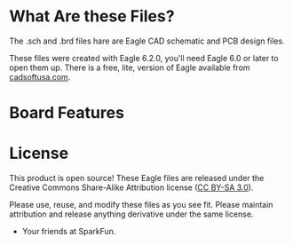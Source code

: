 # What Are these Files?

The .sch and .brd files hare are Eagle CAD schematic and PCB design files.

These files were created with Eagle 6.2.0, you'll need Eagle 6.0 or later to open them up. There is a free, lite, version of Eagle available from [cadsoftusa.com](cadsoftusa.com).

# Board Features

# License

This product is open source! These Eagle files are released under the Creative Commons Share-Alike Attribution license ([CC BY-SA 3.0](http://creativecommons.org/licenses/by-sa/3.0/us/)).

Please use, reuse, and modify these files as you see fit. Please maintain attribution and release anything derivative under the same license.

- Your friends at SparkFun.